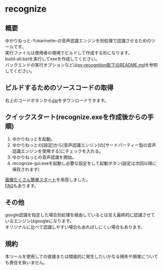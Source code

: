 # recognize

## 概要
ゆかりねっと-Yukarinette-の音声認識エンジンを別処理で認識させるためのツールです。  
実行ファイルは使用者の環境でビルドして作成する形になります。  
build-all.batを実行してexeを作成してください。  
バックエンドの実行オプションなどは[py-recognition配下のREADME.md](py-recognition/README.md)を参照してください。  

## ビルドするためのソースコードの取得
右上のコードボタンから[zip](https://gitlab.com/HARUKei66494739/recognize/-/archive/main/recognize-main.zip)をダウンロードできます。

## クイックスタート(recognize.exeを作成後からの手順)
1. ゆかりねっとを起動。  
2. ゆかりねっとの[設定]から[音声認識エンジン]の[サードパーティー製の音声認識エンジンを使用する]にチェックを入れる。  
3. ゆかりねっとの音声認識を開始。  
4. recognize-gui.exeを起動し必要な設定をして起動ボタン(設定は次回以降に保存されます)

[画像たくさん簡単スタート](KANTAN.md)を用意しました。  
[FAQ](FAQ.md)もあります。

## その他
google認識を指定した場合別処理を経由しているとは言え最終的に認識させているエンジンはgoogleになります。  
オリジナルに比べて認識しやすい場合もあればしにくい場合もあります。  

## 規約
本ツールを使用しての直接または間接的に発生したいかなる損失や損害についても責任を負いません。

